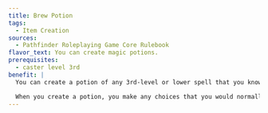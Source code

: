 ```yaml
---
title: Brew Potion
tags:
  - Item Creation
sources:
  - Pathfinder Roleplaying Game Core Rulebook
flavor_text: You can create magic potions.
prerequisites:
  - caster level 3rd
benefit: |
  You can create a potion of any 3rd-level or lower spell that you know and that targets one or more creatures or objects. Brewing a potion takes 2 hours if its base price is 250 gp or less, otherwise brewing a potion takes 1 day for each 1,000 gp in its base price. When you create a potion, you set the caster level, which must be sufficient to cast the spell in question and no higher than your own level. To brew a potion, you must use up raw materials costing one half this base price. See the magic item creation rules for more information.

  When you create a potion, you make any choices that you would normally make when casting the spell. Whoever drinks the potion is the target of the spell.
---
```


